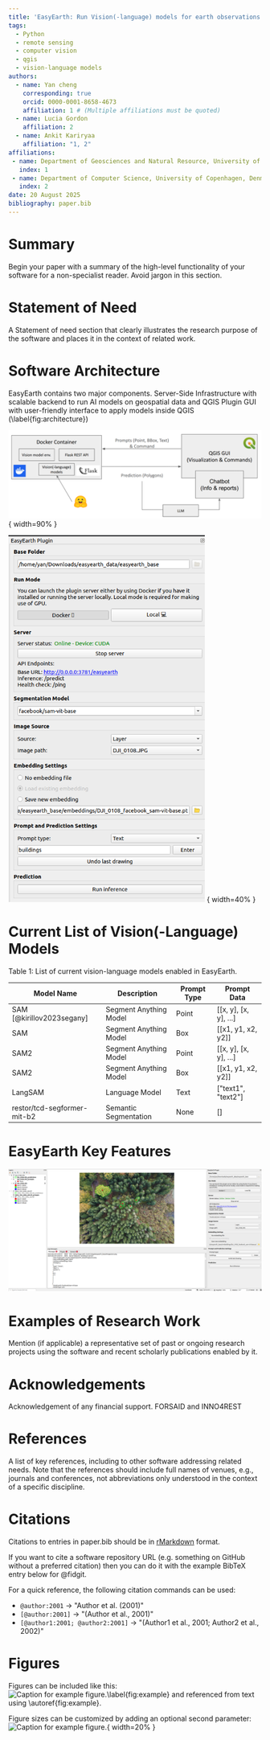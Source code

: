```yaml
---
title: 'EasyEarth: Run Vision(-language) models for earth observations at fingertips'
tags:
  - Python
  - remote sensing
  - computer vision
  - qgis
  - vision-language models
authors:
  - name: Yan cheng
    corresponding: true
    orcid: 0000-0001-8658-4673
    affiliation: 1 # (Multiple affiliations must be quoted)
  - name: Lucia Gordon 
    affiliation: 2
  - name: Ankit Kariryaa
    affiliation: "1, 2"
affiliations:
 - name: Department of Geosciences and Natural Resource, University of Copenhagen, Denmark
   index: 1
 - name: Department of Computer Science, University of Copenhagen, Denmark
   index: 2
date: 20 August 2025
bibliography: paper.bib
---
```


# Summary

Begin your paper with a summary of the high-level functionality of your software for a non-specialist reader. Avoid jargon in this section.

# Statement of Need

A Statement of need section that clearly illustrates the research purpose of the software and places it in the context of related work.

# Software Architecture
EasyEarth contains two major components. Server-Side Infrastructure with scalable backend to run AI models on geospatial data
and QGIS Plugin GUI with user-friendly interface to apply models inside QGIS (\label{fig:architecture})

![EasyEarth Software Architecture. \label{fig:architecture}](assets/architecture.png){ width=90% }

![QGIS Plugin GUI. \label{fig:gui](assets/gui.png) { width=40% }

# Current List of Vision(-Language) Models

Table 1: List of current vision-language models enabled in EasyEarth.

| Model Name                | Description | Prompt Type | Prompt Data           |
|---------------------------|-------------|----------|-----------------------|
| SAM [@kirillov2023segany] | Segment Anything Model | Point    | [[x, y], [x, y], ...] |
| SAM                       | Segment Anything Model | Box      | [[x1, y1, x2, y2]]    |
| SAM2                      | Segment Anything Model | Point    | [[x, y], [x, y], ...] |
| SAM2                      | Segment Anything Model | Box      | [[x1, y1, x2, y2]]    |
| LangSAM                   | Language Model | Text     | ["text1", "text2"]    |
| restor/tcd-segformer-mit-b2 | Semantic Segmentation | None     | []                    |


# EasyEarth Key Features
![Example output. \label{fig:output}](assets/output.png)

# Examples of Research Work
Mention (if applicable) a representative set of past or ongoing research projects using the software and recent scholarly publications enabled by it.

# Acknowledgements
Acknowledgement of any financial support.
FORSAID and INNO4REST


# References
A list of key references, including to other software addressing related needs. Note that the references should include full names of venues, e.g., journals and conferences, not abbreviations only understood in the context of a specific discipline.


# Citations

Citations to entries in paper.bib should be in
[rMarkdown](http://rmarkdown.rstudio.com/authoring_bibliographies_and_citations.html)
format.

If you want to cite a software repository URL (e.g. something on GitHub without a preferred
citation) then you can do it with the example BibTeX entry below for @fidgit.

For a quick reference, the following citation commands can be used:
- `@author:2001`  ->  "Author et al. (2001)"
- `[@author:2001]` -> "(Author et al., 2001)"
- `[@author1:2001; @author2:2001]` -> "(Author1 et al., 2001; Author2 et al., 2002)"


# Figures
Figures can be included like this:
![Caption for example figure.\label{fig:example}](figure.png)
and referenced from text using \autoref{fig:example}.

Figure sizes can be customized by adding an optional second parameter:
![Caption for example figure.](figure.png){ width=20% }
